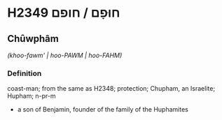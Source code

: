 # H2349 חוּפָם / חופם

## Chûwphâm

_(khoo-fawm' | hoo-PAWM | hoo-FAHM)_

### Definition

coast-man; from the same as H2348; protection; Chupham, an Israelite; Hupham; n-pr-m

- a son of Benjamin, founder of the family of the Huphamites
